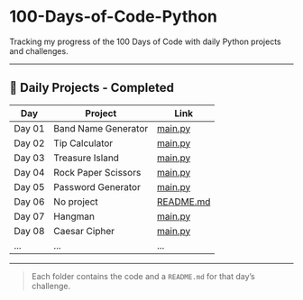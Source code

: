 # 100-Days-of-Code-Python
Tracking my progress of the 100 Days of Code with daily Python projects and challenges.

---

## 📅 Daily Projects - Completed

| Day | Project | Link |
|-----|---------|------|
| Day 01 | Band Name Generator | [main.py](./Daily-Projects/DAY-01/main.py) |
| Day 02 | Tip Calculator | [main.py](./Daily-Projects/DAY-02/main.py) |
| Day 03 | Treasure Island | [main.py](./Daily-Projects/DAY-03/main.py) |
| Day 04 | Rock Paper Scissors | [main.py](./Daily-Projects/DAY-04/main.py) |
| Day 05 | Password Generator | [main.py](./Daily-Projects/DAY-05/main.py) |
| Day 06 | No project | [README.md](./Daily-Projects/DAY-06/README.md) |
| Day 07 | Hangman | [main.py](./Daily-Projects/DAY-07/main.py) |
| Day 08 | Caesar Cipher | [main.py](./Daily-Projects/DAY-08/main.py) |
| ... | ... | ... |

---

> Each folder contains the code and a `README.md` for that day’s challenge.

